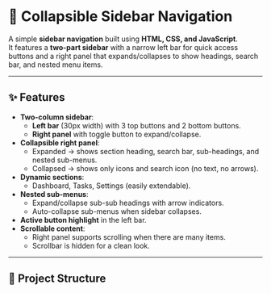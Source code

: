 # 🧭 Collapsible Sidebar Navigation

A simple **sidebar navigation** built using **HTML, CSS, and JavaScript**.  
It features a **two-part sidebar** with a narrow left bar for quick access buttons and a right panel that expands/collapses to show headings, search bar, and nested menu items.

---

## ✨ Features
- **Two-column sidebar**:
  - **Left bar** (30px width) with 3 top buttons and 2 bottom buttons.
  - **Right panel** with toggle button to expand/collapse.
- **Collapsible right panel**:
  - Expanded → shows section heading, search bar, sub-headings, and nested sub-menus.
  - Collapsed → shows only icons and search icon (no text, no arrows).
- **Dynamic sections**:
  - Dashboard, Tasks, Settings (easily extendable).
- **Nested sub-menus**:
  - Expand/collapse sub-sub headings with arrow indicators.
  - Auto-collapse sub-menus when sidebar collapses.
- **Active button highlight** in the left bar.
- **Scrollable content**:
  - Right panel supports scrolling when there are many items.
  - Scrollbar is hidden for a clean look.

---

## 📂 Project Structure
